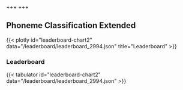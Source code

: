 +++
+++

## Phoneme Classification Extended

{{< plotly id="leaderboard-chart2" data="/leaderboard/leaderboard_2994.json" title="Leaderboard" >}}

### Leaderboard

{{< tabulator id="leaderboard-chart2" data="/leaderboard/leaderboard_2994.json" >}}